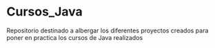 # Cursos_Java
Repositorio destinado a albergar los diferentes proyectos creados para poner en practica los cursos de Java realizados
